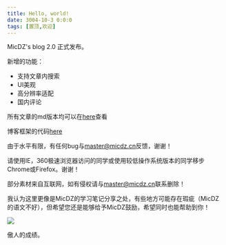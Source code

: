 ```yaml
---
title: Hello, world!
date: 3004-10-3 0:0:0
tags: [置顶,欢迎] 
---
```


MicDZ's blog 2.0 正式发布。

新增的功能：

* 支持文章内搜索
* UI美观
* 高分辨率适配
* 国内评论

所有文章的md版本均可以在[here](https://github.com/MicDZ/Source-code/tree/master/source/_posts)查看



博客框架的代码[here](https://github.com/MicDZ/Source-code)



由于水平有限，有任何bug与[master@micdz.cn](mailto:master@micdz.cn)反馈，谢谢！



请使用IE，360极速浏览器访问的同学或使用较低操作系统版本的同学移步Chrome或Firefox。谢谢！



部分素材来自互联网，如有侵权请与[master@micdz.cn](mailto:master@micdz.cn)联系删除！

<!--more-->

我认为这里更像是MicDZ的学习笔记分享之处，有些地方可能存在瑕疵（MicDZ的语文不好），但希望您还是能够给予MicDZ鼓励，希望同时也能帮助到你！



![](https://s1.ax2x.com/2018/04/30/S34c2.png)

傲人的成绩。

